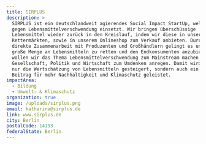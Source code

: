 ```yaml
---
title: SIRPLUS
description: >
  SIRPLUS ist ein deutschlandweit agierendes Social Impact StartUp, welches sich
  gegen Lebensmittelverschwendung einsetzt. Wir bringen überschüssige
  Lebensmittel wieder zurück in den Kreislauf, indem wir diese in unseren
  Rettermärkten, sowie ín unserem Onlineshop zum Verkauf anbieten. Durch die
  direkte Zusammenarbeit mit Produzenten und Großhändlern gelingt es uns, eine
  große Menge an Lebensmitteln zu retten und den Endkonsumenten anzubieten. So
  wollen wir das Thema Lebensmittelverschwendung zum Mainstream machen und
  Gesellschaft, Politik und Wirtschaft zum Umdenken anregen. Damit wird nicht
  nur die Wertschätzung von Lebensmitteln gesteigert, sondern auch ein wichtiger
  Beitrag für mehr Nachhaltigkeit und Klimaschutz geleistet.
impactArea:
  - Bildung
  - Umwelt– & Klimaschutz
organization: true
image: /uploads/sirplus.png
email: katharina@sirplus.de
link: www.sirplus.de
city: Berlin
postalCode: 14193
federalState: Berlin
---
```


